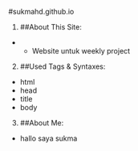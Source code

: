  #sukmahd.github.io

 1. ##About This Site:
* * Website untuk weekly project
 2. ##Used Tags & Syntaxes:
 * html
 * head
 * title
 * body
 3. ##About Me:
 * hallo saya sukma
